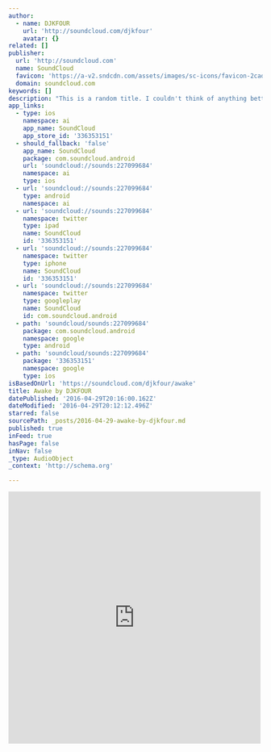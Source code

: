 ```yaml
---
author:
  - name: DJKFOUR
    url: 'http://soundcloud.com/djkfour'
    avatar: {}
related: []
publisher:
  url: 'http://soundcloud.com'
  name: SoundCloud
  favicon: 'https://a-v2.sndcdn.com/assets/images/sc-icons/favicon-2cadd14b.ico'
  domain: soundcloud.com
keywords: []
description: "This is a random title. I couldn't think of anything better. Tried something more acoustic at first and let it change as it went. I quite like the result. Please share with your friends!"
app_links:
  - type: ios
    namespace: ai
    app_name: SoundCloud
    app_store_id: '336353151'
  - should_fallback: 'false'
    app_name: SoundCloud
    package: com.soundcloud.android
    url: 'soundcloud://sounds:227099684'
    namespace: ai
    type: ios
  - url: 'soundcloud://sounds:227099684'
    type: android
    namespace: ai
  - url: 'soundcloud://sounds:227099684'
    namespace: twitter
    type: ipad
    name: SoundCloud
    id: '336353151'
  - url: 'soundcloud://sounds:227099684'
    namespace: twitter
    type: iphone
    name: SoundCloud
    id: '336353151'
  - url: 'soundcloud://sounds:227099684'
    namespace: twitter
    type: googleplay
    name: SoundCloud
    id: com.soundcloud.android
  - path: 'soundcloud/sounds:227099684'
    package: com.soundcloud.android
    namespace: google
    type: android
  - path: 'soundcloud/sounds:227099684'
    package: '336353151'
    namespace: google
    type: ios
isBasedOnUrl: 'https://soundcloud.com/djkfour/awake'
title: Awake by DJKFOUR
datePublished: '2016-04-29T20:16:00.162Z'
dateModified: '2016-04-29T20:12:12.496Z'
starred: false
sourcePath: _posts/2016-04-29-awake-by-djkfour.md
published: true
inFeed: true
hasPage: false
inNav: false
_type: AudioObject
_context: 'http://schema.org'

---
```

<iframe src="https://cdn.embedly.com/widgets/media.html?src=https%3A%2F%2Fw.soundcloud.com%2Fplayer%2F%3Fvisual%3Dtrue%26url%3Dhttp%253A%252F%252Fapi.soundcloud.com%252Ftracks%252F227099684%26show_artwork%3Dtrue&amp;url=https%3A%2F%2Fsoundcloud.com%2Fdjkfour%2Fawake&amp;image=http%3A%2F%2Fi1.sndcdn.com%2Fartworks-000131790452-qpv7fa-t500x500.jpg&amp;key=b7d04c9b404c499eba89ee7072e1c4f7&amp;type=text%2Fhtml&amp;schema=soundcloud" width="500" height="500" scrolling="no" frameborder="0" allowfullscreen="" style=""></iframe>